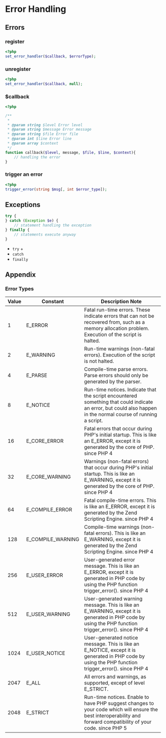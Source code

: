 # Error Handling

## Errors

### register

```php
<?php
set_error_handler($callback, $errorType);
```

### unregister

```php
<?php
set_error_handler($callback, null);
```

### $callback

```php
<?php

/**
 *
 * @param string $level Error level
 * @param string $message Error message
 * @param string $file Error file
 * @param int $line Error line
 * @param array $context
 */
function callback($level, message, $file, $line, $context){
    // handling the error
}
```

### trigger an error

```php
<?php
trigger_error(string $msg[, int $error_type]);
```


## Exceptions

```php
try {
} catch (Exception $e) {
    // statement handling the exception
} finally {
    // statements execute anyway
}
```

- `try`
    + 
- `catch`
- `finally`

## Appendix

### Error Types

Value   | Constant | Description Note
--- | --- | ---
1   | E_ERROR   | Fatal run-time errors. These indicate errors that can not be recovered from, such as a memory allocation problem. Execution of the script is halted.
2   | E_WARNING | Run-time warnings (non-fatal errors). Execution of the script is not halted.    
4   | E_PARSE   | Compile-time parse errors. Parse errors should only be generated by the parser. 
8   | E_NOTICE  | Run-time notices. Indicate that the script encountered something that could indicate an error, but could also happen in the normal course of running a script.
16  | E_CORE_ERROR  | Fatal errors that occur during PHP's initial startup. This is like an E_ERROR, except it is generated by the core of PHP.   since PHP 4
32  | E_CORE_WARNING    | Warnings (non-fatal errors) that occur during PHP's initial startup. This is like an E_WARNING, except it is generated by the core of PHP.  since PHP 4
64  | E_COMPILE_ERROR   | Fatal compile-time errors. This is like an E_ERROR, except it is generated by the Zend Scripting Engine.    since PHP 4
128 | E_COMPILE_WARNING | Compile-time warnings (non-fatal errors). This is like an E_WARNING, except it is generated by the Zend Scripting Engine.   since PHP 4
256 | E_USER_ERROR  | User-generated error message. This is like an E_ERROR, except it is generated in PHP code by using the PHP function trigger_error().    since PHP 4
512 | E_USER_WARNING| User-generated warning message. This is like an E_WARNING, except it is generated in PHP code by using the PHP function trigger_error().    since PHP 4
1024| E_USER_NOTICE | User-generated notice message. This is like an E_NOTICE, except it is generated in PHP code by using the PHP function trigger_error().  since PHP 4
2047| E_ALL | All errors and warnings, as supported, except of level E_STRICT.
2048| E_STRICT  | Run-time notices. Enable to have PHP suggest changes to your code which will ensure the best interoperability and forward compatibility of your code.   since PHP 5


